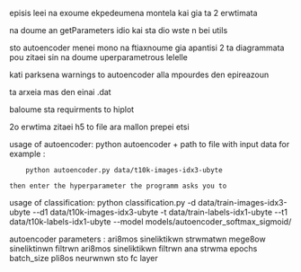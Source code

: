episis leei na exoume ekpedeumena montela kai gia ta 2 erwtimata

na doume an getParameters idio kai sta dio wste n bei utils

sto autoencoder menei mono na ftiaxnoume gia apantisi 2 ta diagrammata pou zitaei sin na doume uperparametrous lelelle

kati parksena warnings to autoencoder alla mpourdes den epireazoun

ta arxeia mas den einai .dat

baloume sta requirments to hiplot

2o erwtima zitaei h5 to file ara mallon prepei etsi

usage of autoencoder:
	python autoencoder + path to file with input data
	for example :

		python autoencoder.py data/t10k-images-idx3-ubyte
	
	then enter the hyperparameter the programm asks you to 

usage of classification:
python classification.py -d data/train-images-idx3-ubyte --d1 data/t10k-images-idx3-ubyte -t data/train-labels-idx1-ubyte --t1 data/t10k-labels-idx1-ubyte --model models/autoencoder_softmax_sigmoid/
	
	
autoencoder parameters : 
	ari8mos sineliktikwn strwmatwn
	mege8ow sineliktinwn filtrwn
	ari8mos sineliktikwn filtrwn ana strwma
	epochs
	batch_size
	pli8os neurwnwn sto fc layer
